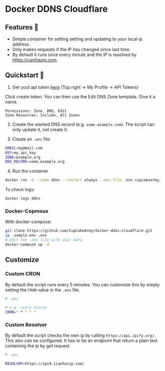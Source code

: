 # Docker DDNS Cloudflare

## Features 🌈

- Simple container for setting setting and updating to your local ip address.
- Only makes requests if the IP has changed since last time.
- By default it runs once every minute and the IP is resolved by https://canihazip.com.

## Quickstart 🚀

1. Get yout api token [here](https://dash.cloudflare.com/profile/api-tokens) (Top right -> My Profile -> API Tokens)

Click create token. You can then use the Edit DNS Zone template. Give it a name.

```
Permissions: Zone, DNS, Edit
Zone Resources: Include, All Zones
```

2. Create the wanted DNS record (e.g. `some.example.com`). The script can only update it, not create it.

3. Create an `.env` file:

```bash
EMAIL=my@mail.com
KEY=my_api_key
ZONE=example.org
DNS_RECORD=some.example.org
```

4. Run the container

```bash
docker run -d --name ddns --restart always --env-file .env cupcakearmy/ddns-cloudflare
```

To check logs:

```bash
docker logs ddns
```

### Docker-Copmose

With docker-compose:

```bash
git clone https://github.com/CupCakeArmy/docker-ddns-cloudflare.git
cp .sample.env .env
# Edit the .env file with your data
docker-compose up -d
```

## Customize

### Custom CRON

By default the script runs every 5 minutes. You can customize this by simply setting the `CRON` value in the `.env` file.

```bash
# .env

# e.g. every minute
CRON=* * * * *
```

### Custom Resolver

By default the script checks the own ip by calling `https://api.ipify.org/`. This also can be configured. It has to be an endpoint that return a plain text containing the ip by get request.

```bash
# .env

RESOLVER=https://ipv4.icanhazip.com/
```

